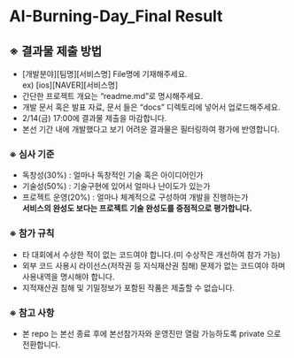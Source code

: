 # AI-Burning-Day_Final Result<br>

## ※ 결과물 제출 방법<br>
* [개발분야][팀명][서비스명] File명에 기재해주세요. <br>
ex) [ios][NAVER][서비스명]
* 간단한 프로젝트 개요는 “readme.md”로 명시해주세요.<br>
* 개발 문서 혹은 발표 자료, 문서 들은 “docs” 디렉토리에 넣어서 업로드해주세요.<br>
* 2/14(금) 17:00에 결과물 제출을 마감합니다. 
* 본선 기간 내에 개발했다고 보기 어려운 결과물은 필터링하여 평가에 반영합니다. 

### ※ 심사 기준
* 독창성(30%) : 얼마나 독창적인 기술 혹은 아이디어인가 
* 기술성(50%) : 기술구현에 있어서 얼마나 난이도가 있는가 
* 프로젝트 운영(20%) : 얼마나 체계적으로 구성하여 개발을 진행하는가 <br>
**서비스의 완성도 보다는 프로젝트 기술 완성도를 중점적으로 평가합니다.**

### ※ 참가 규칙 
* 타 대회에서 수상한 적이 없는 코드여야 합니다.(미 수상작은 개선하여 참가 가능) 
* 외부 코드 사용시 라이선스(저작권 등 지식재산권 침해) 문제가 없는 코드여야 하며 사용내역을 명시해야 합니다.
* 지적재산권 침해 및 기밀정보가 포함된 작품은 제출할 수 없습니다.

### ※ 참고 사항
* 본 repo 는 본선 종료 후에 본선참가자와 운영진만 열람 가능하도록 private 으로 전환합니다.
